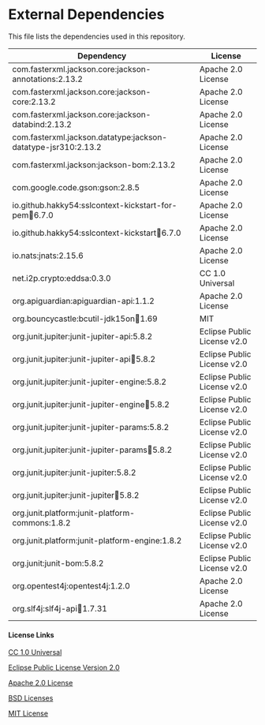 # External Dependencies

This file lists the dependencies used in this repository.

| Dependency | License |
|-|-|
| com.fasterxml.jackson.core:jackson-annotations:2.13.2 | Apache 2.0 License |
| com.fasterxml.jackson.core:jackson-core:2.13.2 | Apache 2.0 License |
| com.fasterxml.jackson.core:jackson-databind:2.13.2 | Apache 2.0 License |
| com.fasterxml.jackson.datatype:jackson-datatype-jsr310:2.13.2 | Apache 2.0 License |
| com.fasterxml.jackson:jackson-bom:2.13.2 | Apache 2.0 License |
| com.google.code.gson:gson:2.8.5 | Apache 2.0 License |
| io.github.hakky54:sslcontext-kickstart-for-pem:jar:6.7.0 | Apache 2.0 License |
| io.github.hakky54:sslcontext-kickstart:jar:6.7.0 | Apache 2.0 License |
| io.nats:jnats:2.15.6 | Apache 2.0 License |
| net.i2p.crypto:eddsa:0.3.0 | CC 1.0 Universal |
| org.apiguardian:apiguardian-api:1.1.2 | Apache 2.0 License |
| org.bouncycastle:bcutil-jdk15on:jar:1.69 | MIT |
| org.junit.jupiter:junit-jupiter-api:5.8.2 | Eclipse Public License v2.0 |
| org.junit.jupiter:junit-jupiter-api:jar:5.8.2 | Eclipse Public License v2.0 |
| org.junit.jupiter:junit-jupiter-engine:5.8.2 | Eclipse Public License v2.0 |
| org.junit.jupiter:junit-jupiter-engine:jar:5.8.2 | Eclipse Public License v2.0 |
| org.junit.jupiter:junit-jupiter-params:5.8.2 | Eclipse Public License v2.0 |
| org.junit.jupiter:junit-jupiter-params:jar:5.8.2 | Eclipse Public License v2.0 |
| org.junit.jupiter:junit-jupiter:5.8.2 | Eclipse Public License v2.0 |
| org.junit.jupiter:junit-jupiter:jar:5.8.2 | Eclipse Public License v2.0 |
| org.junit.platform:junit-platform-commons:1.8.2  | Eclipse Public License v2.0 |
| org.junit.platform:junit-platform-engine:1.8.2  | Eclipse Public License v2.0 |
| org.junit:junit-bom:5.8.2  | Eclipse Public License v2.0|
| org.opentest4j:opentest4j:1.2.0 | Apache 2.0 License |
| org.slf4j:slf4j-api:jar:1.7.31 | Apache 2.0 License |

#### License Links

[CC 1.0 Universal](https://creativecommons.org/publicdomain/zero/1.0/)

[Eclipse Public License Version 2.0 ](http://www.eclipse.org/legal/epl-v20.html)

[Apache 2.0 License](https://www.apache.org/licenses/LICENSE-2.0.html)

[BSD Licenses](https://en.wikipedia.org/wiki/BSD_licenses)

[MIT License](https://en.wikipedia.org/wiki/MIT_License)

